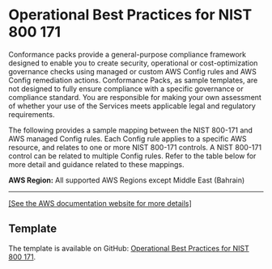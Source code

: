 # Operational Best Practices for NIST 800 171<a name="operational-best-practices-for-nist_800-171"></a>

Conformance packs provide a general\-purpose compliance framework designed to enable you to create security, operational or cost\-optimization governance checks using managed or custom AWS Config rules and AWS Config remediation actions\. Conformance Packs, as sample templates, are not designed to fully ensure compliance with a specific governance or compliance standard\. You are responsible for making your own assessment of whether your use of the Services meets applicable legal and regulatory requirements\.

The following provides a sample mapping between the NIST 800\-171 and AWS managed Config rules\. Each Config rule applies to a specific AWS resource, and relates to one or more NIST 800\-171 controls\. A NIST 800\-171 control can be related to multiple Config rules\. Refer to the table below for more detail and guidance related to these mappings\.

**AWS Region:** All supported AWS Regions except Middle East \(Bahrain\)


****  
[\[See the AWS documentation website for more details\]](http://docs.aws.amazon.com/config/latest/developerguide/operational-best-practices-for-nist_800-171.html)

## Template<a name="nist_800-171-conformance-pack-sample"></a>

The template is available on GitHub: [Operational Best Practices for NIST 800 171](https://github.com/awslabs/aws-config-rules/blob/master/aws-config-conformance-packs/Operational-Best-Practices-for-NIST-800-171.yaml)\.